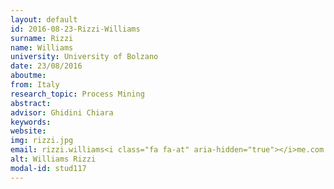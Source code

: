 ```yaml
---
layout: default 
id: 2016-08-23-Rizzi-Williams
surname: Rizzi
name: Williams
university: University of Bolzano
date: 23/08/2016
aboutme: 
from: Italy
research_topic: Process Mining
abstract: 
advisor: Ghidini Chiara
keywords: 
website: 
img: rizzi.jpg
email: rizzi.williams<i class="fa fa-at" aria-hidden="true"></i>me.com
alt: Williams Rizzi
modal-id: stud117
---
```

